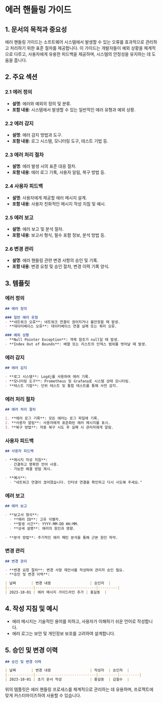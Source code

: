 # 에러 핸들링 가이드

## 1. 문서의 목적과 중요성
에러 핸들링 가이드는 소프트웨어 시스템에서 발생할 수 있는 오류를 효과적으로 관리하고 처리하기 위한 표준 절차를 제공합니다. 이 가이드는 개발자들이 예외 상황을 체계적으로 다루고, 사용자에게 유용한 피드백을 제공하며, 시스템의 안정성을 유지하는 데 도움을 줍니다.

## 2. 주요 섹션

### 2.1 에러 정의
- **설명**: 에러와 예외의 정의 및 분류.
- **포함 내용**: 시스템에서 발생할 수 있는 일반적인 에러 유형과 예외 상황.

### 2.2 에러 감지
- **설명**: 에러 감지 방법과 도구.
- **포함 내용**: 로그 시스템, 모니터링 도구, 테스트 기법 등.

### 2.3 에러 처리 절차
- **설명**: 에러 발생 시의 표준 대응 절차.
- **포함 내용**: 에러 로그 기록, 사용자 알림, 복구 방법 등.

### 2.4 사용자 피드백
- **설명**: 사용자에게 제공할 에러 메시지 설계.
- **포함 내용**: 사용자 친화적인 메시지 작성 지침 및 예시.

### 2.5 에러 보고
- **설명**: 에러 보고 및 분석 절차.
- **포함 내용**: 보고서 형식, 필수 포함 정보, 분석 방법 등.

### 2.6 변경 관리
- **설명**: 에러 핸들링 관련 변경 사항의 승인 및 기록.
- **포함 내용**: 변경 요청 및 승인 절차, 변경 이력 기록 양식.

## 3. 템플릿

### 에러 정의

```markdown
## 에러 정의

### 일반 에러 유형
- **네트워크 오류**: 네트워크 연결이 끊어지거나 불안정할 때 발생.
- **데이터베이스 오류**: 데이터베이스 연결 실패 또는 쿼리 오류.

### 예외 상황
- **Null Pointer Exception**: 객체 참조가 null일 때 발생.
- **Index Out of Bounds**: 배열 또는 리스트의 인덱스 범위를 벗어날 때 발생.
```

### 에러 감지

```markdown
## 에러 감지

- **로그 시스템**: Log4j를 사용하여 에러 기록.
- **모니터링 도구**: Prometheus 및 Grafana로 시스템 상태 모니터링.
- **테스트 기법**: 단위 테스트 및 통합 테스트를 통해 사전 감지.
```

### 에러 처리 절차

```markdown
## 에러 처리 절차

1. **에러 로그 기록**: 모든 에러는 로그 파일에 기록.
2. **사용자 알림**: 사용자에게 표준화된 에러 메시지를 표시.
3. **복구 방법**: 자동 복구 시도 후 실패 시 관리자에게 알림.
```

### 사용자 피드백

```markdown
## 사용자 피드백

- **메시지 작성 지침**: 
  - 간결하고 명확한 언어 사용.
  - 가능한 해결 방법 제시.
  
- **예시**:
  - "네트워크 연결이 끊어졌습니다. 인터넷 연결을 확인하고 다시 시도해 주세요."
```

### 에러 보고

```markdown
## 에러 보고

- **보고서 형식**:
  - **에러 ID**: 고유 식별자.
  - **발생 시간**: YYYY-MM-DD HH:MM.
  - **상세 설명**: 에러의 원인과 영향.
  
- **분석 방법**: 주기적인 에러 패턴 분석을 통해 근본 원인 파악.
```

### 변경 관리

```markdown
## 변경 관리

- **변경 요청 절차**: 변경 사항 제안서를 작성하여 관리자 승인 필요.
- **승인 및 변경 이력**:

| 날짜       | 변경 내용                  | 승인자  |
|------------|----------------------------|---------|
| 2023-10-01 | 에러 메시지 가이드라인 추가 | 홍길동  |
```

## 4. 작성 지침 및 예시
- 에러 메시지는 기술적인 용어를 피하고, 사용자가 이해하기 쉬운 언어로 작성합니다.
- 에러 로그는 보안 및 개인정보 보호를 고려하여 설계합니다.

## 5. 승인 및 변경 이력

```markdown
## 승인 및 변경 이력

| 날짜       | 변경 내용                  | 작성자  | 승인자  |
|------------|----------------------------|---------|---------|
| 2023-10-01 | 초기 문서 작성             | 홍길동  | 김철수  |
```

위의 템플릿은 에러 핸들링 프로세스를 체계적으로 관리하는 데 유용하며, 프로젝트에 맞게 커스터마이즈하여 사용할 수 있습니다.